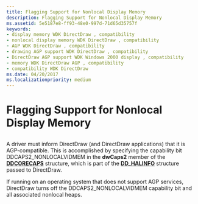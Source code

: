 ```yaml
---
title: Flagging Support for Nonlocal Display Memory
description: Flagging Support for Nonlocal Display Memory
ms.assetid: 5e5187e8-ff93-48e0-997d-71d65d35757f
keywords:
- display memory WDK DirectDraw , compatibility
- nonlocal display memory WDK DirectDraw , compatibility
- AGP WDK DirectDraw , compatibility
- drawing AGP support WDK DirectDraw , compatibility
- DirectDraw AGP support WDK Windows 2000 display , compatibility
- memory WDK DirectDraw AGP , compatibility
- compatibility WDK DirectDraw
ms.date: 04/20/2017
ms.localizationpriority: medium
---
```


# Flagging Support for Nonlocal Display Memory


## <span id="ddk_flagging_support_for_nonlocal_display_memory_gg"></span><span id="DDK_FLAGGING_SUPPORT_FOR_NONLOCAL_DISPLAY_MEMORY_GG"></span>


A driver must inform DirectDraw (and DirectDraw applications) that it is AGP-compatible. This is accomplished by specifying the capability bit DDCAPS2\_NONLOCALVIDMEM in the **dwCaps2** member of the [**DDCORECAPS**](https://docs.microsoft.com/windows/desktop/api/ddrawi/ns-ddrawi-_ddcorecaps) structure, which is part of the [**DD\_HALINFO**](https://docs.microsoft.com/windows/desktop/api/ddrawint/ns-ddrawint-_dd_halinfo) structure passed to DirectDraw.

If running on an operating system that does not support AGP services, DirectDraw turns off the DDCAPS2\_NONLOCALVIDMEM capability bit and all associated nonlocal heaps.

 

 





